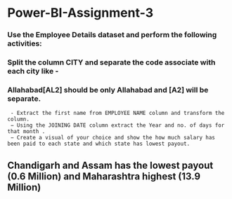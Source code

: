 # Power-BI-Assignment-3

### Use the Employee Details dataset and perform the following activities: 

### Split the column CITY and separate the code associate with each city like -
### Allahabad[AL2] should be only Allahabad and [A2] will be separate.
     - Extract the first name from EMPLOYEE NAME column and transform the column.
     − Using the JOINING DATE column extract the Year and no. of days for that month .
     − Create a visual of your choice and show the how much salary has been paid to each state and which state has lowest payout.
     
## Chandigarh and Assam has the lowest payout (0.6 Million) and Maharashtra highest (13.9 Million) 

